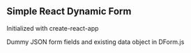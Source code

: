 ## Simple React Dynamic Form

Initialized with create-react-app

Dummy JSON form fields and existing data object in DForm.js
